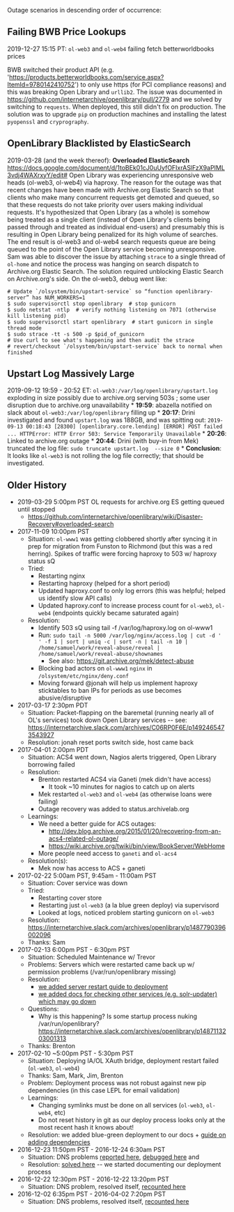 Outage scenarios in descending order of occurrence:

## Failing BWB Price Lookups

2019-12-27 15:15 PT: `ol-web3` and `ol-web4` failing fetch betterworldbooks prices

BWB switched their product API (e.g. 'https://products.betterworldbooks.com/service.aspx?ItemId=9780142410752') to only use https (for PCI compliance reasons) and this was breaking Open Library and `urllib2`. The issue was documented in https://github.com/internetarchive/openlibrary/pull/2779 and we solved by switching to `requests`. When deployed, this still didn't fix on production. The solution was to upgrade `pip` on production machines and installing the latest `pyopenssl` and `cryprography`.

## OpenLibrary Blacklisted by ElasticSearch

2019-03-28 (and the week thereof): **Overloaded ElasticSearch** https://docs.google.com/document/d/1toBEk01cJ0uUyfOFIxrASlFzX9aPIML3vdj4WAXrxyY/edit# Open Library was experiencing unresponsive web heads (ol-web3, ol-web4) via haproxy. The reason for the outage was that recent changes have been made with Archive.org Elastic Search so that clients who make many concurrent requests get demoted and queued, so that these requests do not take priority over users making individual requests. It's hypothesized that Open Library (as a whole) is somehow being treated as a single client (instead of Open Library's clients being passed through and treated as individual end-users) and presumably this is resulting in Open Library being penalized for its high volume of searches. The end result is ol-web3 and ol-web4 search requests queue are being queued to the point of the Open Library service becoming unresponsive. Sam was able to discover the issue by attaching `strace` to a single thread of `ol-home` and notice the process was hanging on search dispatch to Archive.org Elastic Search. The solution required unblocking Elastic Search on Archive.org's side. On the ol-web3, debug went like:
```
# Update `/olsystem/bin/upstart-service` so “function openlibrary-server” has NUM_WORKERS=1 
$ sudo supervisorctl stop openlibrary  # stop gunicorn
$ sudo netstat -ntlp  # verify nothing listening on 7071 (otherwise kill listening pid)
$ sudo supervisorctl start openlibrary  # start gunicorn in single thread mode
$ sudo strace -tt -s 500 -p $pid_of_gunicorn
# Use curl to see what's happening and then audit the strace
# revert/checkout `/olsystem/bin/upstart-service` back to normal when finished
```

## Upstart Log Massively Large

2019-09-12 19:59 - 20:52 ET: `ol-web3:/var/log/openlibrary/upstart.log` exploding in size possibly due to archive.org serving 503s ; some user disruption due to archive.org unavailability
       * **19:59**: abazella notified on slack about `ol-web3:/var/log/openlibrary` filling up
       * **20:17**: Drini investigated and found `upstart.log` was 188GB, and was spitting out:
         ```
         2019-09-13 00:18:43 [28300] [openlibrary.core.lending] [ERROR] POST failed
         ...
         HTTPError: HTTP Error 503: Service Temporarily Unavailable
         ```
       * **20:26**: Linked to archive.org outage
       * **20:44**: Drini (with buy-in from Mek) truncated the log file: `sudo truncate upstart.log  --size 0`
       * **Conclusion**: It looks like `ol-web3` is not rolling the log file correctly; that should be investigated.

## Older History

   * 2019-03-29 5:00pm PST OL requests for archive.org ES getting queued until stopped
      * https://github.com/internetarchive/openlibrary/wiki/Disaster-Recovery#overloaded-search
   * 2017-11-09 10:00pm PST
      * Situation: `ol-www1` was getting clobbered shortly after syncing it in prep for migration from Funston to Richmond (but this was a red herring). Spikes of traffic were forcing haproxy to 503 w/ haproxy status sQ
      * Tried:
         * Restarting nginx
         * Restarting haproxy (helped for a short period)
         * Updated haproxy.conf to only log errors (this was helpful; helped us identify slow API calls)
         * Updated haproxy.conf to increase process count for `ol-web3`, `ol-web4` (endpoints quickly became saturated again)
      * Resolution:
         * Identify 503 sQ using tail -f /var/log/haproxy.log on ol-www1
         * Run: `sudo tail -n 5000 /var/log/nginx/access.log | cut -d ' ' -f 1 | sort | uniq -c | sort -n | tail -n 10 | /home/samuel/work/reveal-abuse/reveal | /home/samuel/work/reveal-abuse/shownames`
            * See also: https://git.archive.org/mek/detect-abuse
         * Blocking bad actors on `ol-www1` `nginx` in `/olsystem/etc/nginx/deny.conf`
         * Moving forward @jonah will help us implement haproxy sticktables to ban IPs for periods as use becomes abusive/disruptive
   * 2017-03-17 2:30pm PDT
      * Situation: Packet-flapping on the baremetal (running nearly all of OL's services) took down Open Library services -- see: https://internetarchive.slack.com/archives/C06RP0F6E/p1492465473543927
      * Resolution: jonah reset ports switch side, host came back
   * 2017-04-01 2:00pm PDT
      * Situation: ACS4 went down, Nagios alerts triggered, Open Library borrowing failed
      * Resolution:
         * Brenton restarted ACS4 via Ganeti (mek didn't have access)
            * It took ~10 minutes for nagios to catch up on alerts
         * Mek restarted `ol-web3` and `ol-web4` (as otherwise loans were failing)
         * Outage recovery was added to status.archivelab.org
      * Learnings:
         * We need a better guide for ACS outages:
            * http://dev.blog.archive.org/2015/01/20/recovering-from-an-acs4-related-ol-outage/
            * https://wiki.archive.org/twiki/bin/view/BookServer/WebHome
         * More people need access to `ganeti` and `ol-acs4`
      * Resolution(s):
         * Mek now has access to ACS + ganeti
   * 2017-02-22 5:00am PST, 9:45am - 11:00am PST
      * Situation: Cover service was down
      * Tried:
         * Restarting cover store
         * Restarting just `ol-web3` (a la blue green deploy) via supervisord
         * Looked at logs, noticed problem starting gunicorn on `ol-web3`
      * Resolution: https://internetarchive.slack.com/archives/openlibrary/p1487790396002096
      * Thanks: Sam
   * 2017-02-13 6:00pm PST - 6:30pm PST
      * Situation: Scheduled Maintenance w/ Trevor
      * Problems: Servers which were restarted came back up w/ permission problems (/var/run/openlibrary missing)
      * Resolution:
         * [we added server restart guide to deployment](Deployment#handling-server-reboot)
         * [we added docs for checking other services (e.g. solr-updater) which may go down](Deployment#verify-deployment)
      * Questions:
         * Why is this happening? Is some startup process nuking /var/run/openlibrary? https://internetarchive.slack.com/archives/openlibrary/p1487113203001313
      * Thanks: Brenton
   * 2017-02-10 ~5:00pm PST - 5:30pm PST
      * Situation: Deploying IA/OL XAuth bridge, deployment restart failed (`ol-web3`, `ol-web4`)
      * Thanks: Sam, Mark, Jim, Brenton
      * Problem: Deployment process was not robust against new pip dependencies (in this case LEPL for email validation)
      * Learnings:
         * Changing symlinks must be done on all services (`ol-web3`, `ol-web4`, etc)
         * Do not reset history in git as our deploy process looks only at the most recent hash it knows about!
      * Resolution: we added blue-green deployment to our docs + [guide on adding dependencies](Deployment#satisfying-dependency-changes)
   * 2016-12-23 11:50pm PST - 2016-12-24 6:30am PST
      * Situation: DNS problems [reported here](https://internetarchive.slack.com/archives/openlibrary/p1482593478000364), [debugged here](https://internetarchive.slack.com/archives/ops/p1482564582000350) and
      * Resolution: [solved here](https://internetarchive.slack.com/archives/openlibrary/p1482593478000364) -- we started documenting our deployment process
   * 2016-12-22 12:30pm PST - 2016-12-22 13:20pm PST
      * Situation: DNS problem, resolved itself, [recounted here](https://internetarchive.slack.com/archives/ops/p1482440491000312)
   * 2016-12-02 6:35pm PST - 2016-04-02 7:20pm PST
      * Situation: DNS problems, resolved itself, [recounted here](https://internetarchive.slack.com/archives/ops/p1480732524002014)
